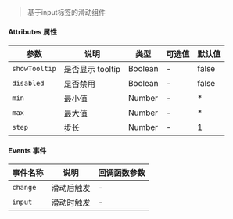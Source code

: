> 基于input标签的滑动组件

#### Attributes 属性

参数 | 说明 | 类型 | 可选值 | 默认值
--- | --- | --- | --- | ---
`showTooltip` | 是否显示 tooltip | Boolean | - | false
`disabled` | 是否禁用 | Boolean | - | false
`min` | 最小值 | Number | - | *
`max` | 最大值 | Number | - | *
`step` | 步长 | Number | - | 1

#### Events 事件

事件名称 | 说明 | 回调函数参数
--- | --- | --- | 
`change` | 滑动后触发 | -
`input` | 滑动时触发 | -
